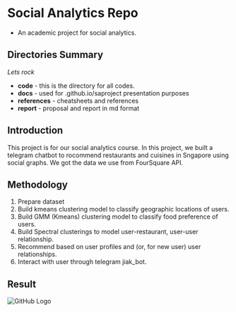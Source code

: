 # Social Analytics Repo

* An academic project for social analytics.

## Directories Summary

*Lets rock*

* **code** - this is the directory for all codes.
* **docs** - used for <username>.github.io/saproject presentation purposes
* **references** - cheatsheets and references
* **report** - proposal and report in md format

## Introduction

This project is for our social analytics course. In this project, we built a telegram chatbot to rocommend restaurants and cuisines in Sngapore using social graphs. We got the data we use from FourSquare API.

## Methodology

1. Prepare dataset
2. Build kmeans clustering model to classify geographic locations of users.
3. Build GMM (Kmeans) clustering model to classify food preference of users.
4. Build Spectral clusterings to model user-restaurant, user-user relationship.
5. Recommend based on user profiles and (or, for new user) user relationships.
6. Interact with user through telegram jiak_bot.

## Result

![GitHub Logo](/images/logo.png)
